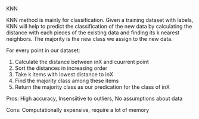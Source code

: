KNN

KNN method is mainly for classification. 
Given a training dataset with labels, KNN will help to predict the classification of the new data by calculating the distance with each pieces of the existing data and finding its k nearest neighbors. 
The majority is the new class we assign to the new data.

For every point in our dataset:
1. Calculate the distance between inX and cuurrent point
2. Sort the distances in increasing order
3. Take k items with lowest distance to inX
4. Find the majority class among these items
5. Return the majority class as our predication for the class of inX

Pros:
High accuracy, Insensiitive to outliers, No assumptions about data

Cons:
Computationally expensive, require a lot of memory
